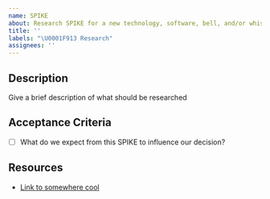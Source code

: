 ```yaml
---
name: SPIKE
about: Research SPIKE for a new technology, software, bell, and/or whistle
title: ''
labels: "\U0001F913 Research"
assignees: ''
---
```


## Description

Give a brief description of what should be researched

## Acceptance Criteria

- [ ] What do we expect from this SPIKE to influence our decision?

## Resources

- [Link to somewhere cool](http://species-in-pieces.com/)
